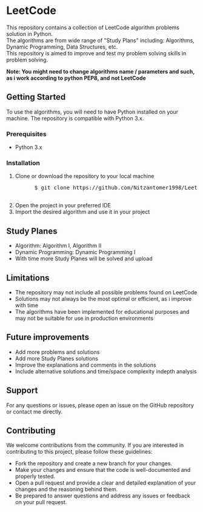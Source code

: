 <h1>LeetCode</h1>
<p>
   This repository contains a collection of LeetCode algorithm problems solution in Python.<br>
   The algorithms are from wide range of "Study Plans" including: Algorithms, Dynamic Programming, Data Structures, etc.<br>
   This repository is aimed to improve and test my problem solving skills in problem solving.

   <b>Note: You might need to change algorithms name / parameters and such, as i work according to python PEP8, and not LeetCode</b>
</p>

<h2>Getting Started</h2>
<p>
   To use the algorithms, you will need to have Python installed on your machine. The repository is compatible with Python 3.x.
</p>

<h3>Prerequisites</h3>
<ul>
   <li>Python 3.x</li>
</ul>

<h3>Installation</h3>
<ol>
   <li>Clone or download the repository to your local machine</li>
   
   <pre>
      $ git clone https://github.com/Nitzantomer1998/LeetCode.git
   </pre>
  
   <li>Open the project in your preferred IDE</li>
   <li>Import the desired algorithm and use it in your project</li>
</ol>

<h2>Study Planes</h2>
<ul>
   <li>Algorithm: Algorithm I, Algorithm II</li>
   <li>Dynamic Programming: Dynamic Programming I</li>
   <li>With time more Study Planes will be solved and upload</li>
</ul>

<h2>Limitations</h2>
<ul>
   <li>The repository may not include all possible problems found on LeetCode</li>
   <li>Solutions may not always be the most optimal or efficient, as i improve with time</li>
   <li>The algorithms have been implemented for educational purposes and may not be suitable for use in production environments</li>
</ul>

<h2>Future improvements</h2>
<ul>
   <li>Add more problems and solutions</li>
   <li>Add more Study Planes solutions</li>
   <li>Improve the explanations and comments in the solutions</li>
   <li>Include alternative solutions and time/space complexity indepth analysis</li>
</ul>

<h2>Support</h2>
<p>
   For any questions or issues, please open an issue on the GitHub repository or contact me directly.
</p>

<h2>Contributing</h2>
<p>
   We welcome contributions from the community. If you are interested in contributing to this project, please follow these guidelines:
</p>

<ul>
  <li>Fork the repository and create a new branch for your changes.</li>
  <li>Make your changes and ensure that the code is well-documented and properly tested.</li>
  <li>Open a pull request and provide a clear and detailed explanation of your changes and the reasoning behind them.</li>
  <li>Be prepared to answer questions and address any issues or feedback on your pull request.</li>
</ul>
